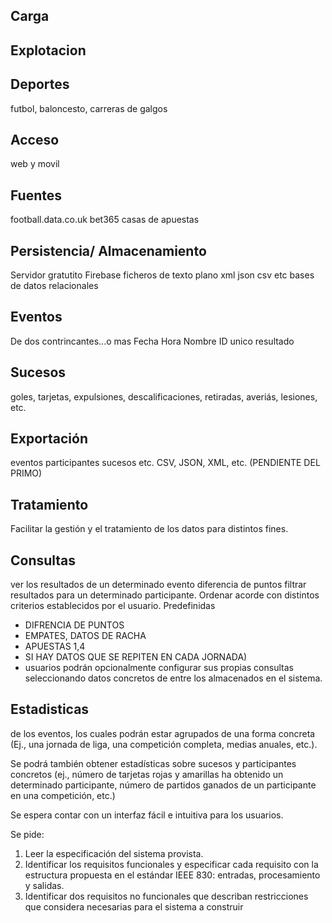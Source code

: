 ## Carga

## Explotacion

## Deportes
futbol, baloncesto, carreras de galgos

## Acceso
web y movil

## Fuentes
football.data.co.uk
bet365
casas de apuestas

## Persistencia/ Almacenamiento
Servidor gratutito Firebase
ficheros de texto plano xml json csv etc
bases de datos relacionales

## Eventos
De dos contrincantes...o mas
Fecha
Hora
Nombre
ID unico
resultado

## Sucesos
goles, tarjetas, expulsiones, descalificaciones, retiradas, averiás, lesiones, etc.

## Exportación
eventos
participantes
sucesos
etc.
CSV, JSON, XML, etc. (PENDIENTE DEL PRIMO)

## Tratamiento
Facilitar la gestión y el tratamiento de los datos para distintos fines.

## Consultas
ver los resultados de un determinado evento
diferencia de puntos
filtrar resultados para un determinado participante.
Ordenar acorde con distintos criterios establecidos por el usuario. 
Predefinidas 
+ DIFRENCIA DE PUNTOS
+ EMPATES, DATOS DE RACHA
+ APUESTAS 1,4
+ SI HAY DATOS QUE SE REPITEN EN CADA JORNADA)
+ usuarios podrán opcionalmente configurar sus propias consultas seleccionando datos concretos de entre los almacenados en el sistema.

## Estadisticas
de los eventos, los cuales podrán estar agrupados de una forma concreta 
(Ej., una jornada de liga, una competición completa, medias anuales, etc.).

Se podrá también obtener estadísticas sobre sucesos y participantes concretos (ej., número de tarjetas rojas y amarillas ha obtenido un determinado participante, número de partidos ganados de un participante en una competición, etc.)

Se espera contar con un interfaz fácil e intuitiva para los usuarios.

Se pide:

1. Leer la especificación del sistema provista.
2. Identificar los requisitos funcionales y especificar cada requisito con la estructura propuesta en el estándar IEEE 830: entradas, procesamiento y salidas.
3. Identificar dos requisitos no funcionales que describan restricciones que considera necesarias para el sistema a construir
